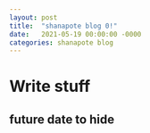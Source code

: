 ```yaml
---
layout: post
title:  "shanapote blog 0!"
date:   2021-05-19 00:00:00 -0000
categories: shanapote blog 
---	
```

# Write stuff
## future date to hide

